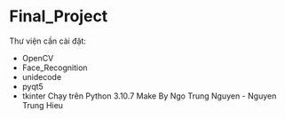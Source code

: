 # Final_Project

Thư viện cần cài đặt: 
- OpenCV
- Face_Recognition
- unidecode
- pyqt5
- tkinter
Chạy trên Python 3.10.7
Make By Ngo Trung Nguyen - Nguyen Trung Hieu
